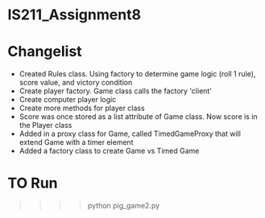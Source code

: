 # IS211_Assignment8

# Changelist
- Created Rules class. Using factory to determine game logic (roll 1 rule), score value, and victory condition
- Create player factory. Game class calls the factory 'client'
- Create computer player logic
- Create more methods for player class
- Score was once stored as a list attribute of Game class. Now score is in the Player class
- Added in a proxy class for Game, called TimedGameProxy that will extend Game with a timer element
- Added a factory class to create Game vs Timed Game


# TO Run
 >>>> python pig_game2.py
